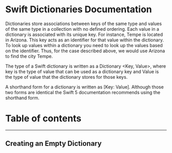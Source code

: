 # Swift Dictionaries Documentation

Dictionaries store associations between keys of the same type and values of the same type in a collection with no defined ordering. Each value in a dictionary is associated with its unique key. For instance, Tempe is located in Arizona. This key acts as an identifier for that value within the dictionary. To look up values within a dictionary you need to look up the values based on the identifier. Thus, for the case described above, we would use Arizona to find the city Tempe. 

The type of a Swift dictionary is written as a Dictionary \<Key, Value\>, where key is the type of value that can be used as a dictionary key and Value is the type of value that the dictionary stores for those keys.

A shorthand form for a dictionary is written as [Key: Value]. Although those two forms are identical the Swift 5 documentation recommends using the shorthand form.

# Table of contents



---

## Creating an Empty Dictionary


